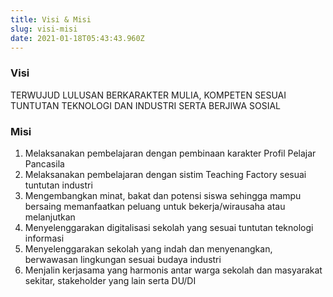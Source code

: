 ```yaml
---
title: Visi & Misi
slug: visi-misi
date: 2021-01-18T05:43:43.960Z
---
```

### Visi

<!--StartFragment-->

TERWUJUD LULUSAN BERKARAKTER MULIA, KOMPETEN SESUAI TUNTUTAN TEKNOLOGI DAN INDUSTRI SERTA BERJIWA SOSIAL

<!--EndFragment-->

### Misi

<!--StartFragment-->

1. Melaksanakan pembelajaran dengan pembinaan karakter Profil Pelajar Pancasila
2. Melaksanakan pembelajaran dengan sistim Teaching Factory sesuai tuntutan industri
3. Mengembangkan minat, bakat dan potensi siswa sehingga mampu bersaing memanfaatkan peluang untuk bekerja/wirausaha atau melanjutkan
4. Menyelenggarakan digitalisasi sekolah yang sesuai tuntutan teknologi informasi
5. Menyelenggarakan sekolah yang indah dan menyenangkan, berwawasan lingkungan sesuai budaya industri
6. Menjalin kerjasama yang harmonis antar warga sekolah dan masyarakat sekitar, stakeholder yang lain serta DU/DI

<!--EndFragment-->